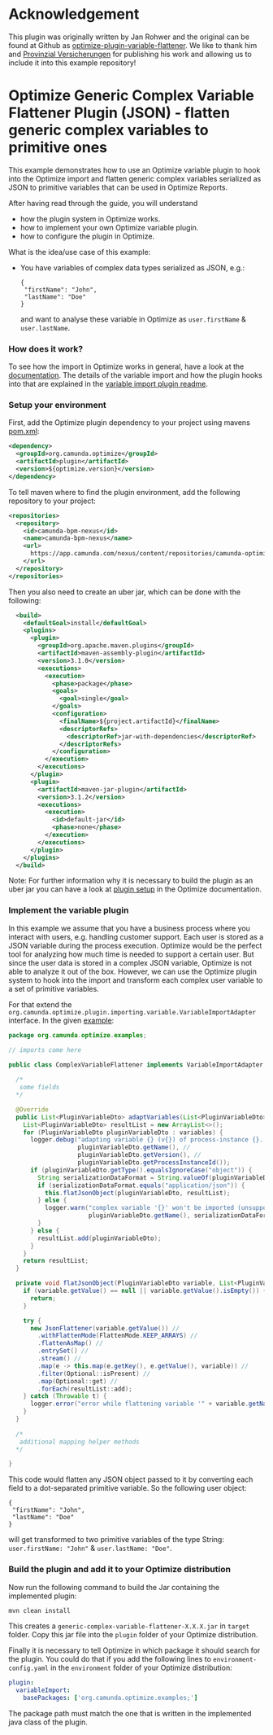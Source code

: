 # Acknowledgement

This plugin was originally written by Jan Rohwer and the original can be found at Github as [optimize-plugin-variable-flattener](https://github.com/janhuddel/optimize-plugin-variable-flattener).
We like to thank him and [Provinzial Versicherungen](https://www.provinzial.de/export/sites/pvn/verteilerseite/index.html) 
for publishing his work and allowing us to include it into this example repository!

# Optimize Generic Complex Variable Flattener Plugin (JSON) - flatten generic complex variables to primitive ones

This example demonstrates how to use an Optimize variable plugin to hook into the
Optimize import and flatten generic complex variables serialized as JSON to primitive variables that
can be used in Optimize Reports.

After having read through the guide, you will understand

* how the plugin system in Optimize works.
* how to implement your own Optimize variable plugin.
* how to configure the plugin in Optimize.

What is the idea/use case of this example:

* You have variables of complex data types serialized as JSON, e.g.:
  ```
  {
   "firstName": "John",
   "lastName": "Doe"
  }
  ```
  and want to analyse these variable in Optimize as `user.firstName` & `user.lastName`.



### How does it work?

To see how the import in Optimize works in general, have a look at the [documentation][2].
The details of the variable import and how the plugin hooks into that
are explained in the [variable import plugin readme][3].

### Setup your environment

First, add the Optimize plugin dependency to your project using mavens [pom.xml][4]:

```xml
<dependency>
  <groupId>org.camunda.optimize</groupId>
  <artifactId>plugin</artifactId>
  <version>${optimize.version}</version>
</dependency>
```

To tell maven where to find the plugin environment, add the following repository to your project:

```xml
<repositories>
  <repository>
    <id>camunda-bpm-nexus</id>
    <name>camunda-bpm-nexus</name>
    <url>
      https://app.camunda.com/nexus/content/repositories/camunda-optimize
    </url>
  </repository>
</repositories>
```

Then you also need to create an uber jar, which can be done with the following:
```xml
  <build>
    <defaultGoal>install</defaultGoal>
    <plugins>
      <plugin>
        <groupId>org.apache.maven.plugins</groupId>
        <artifactId>maven-assembly-plugin</artifactId>
        <version>3.1.0</version>
        <executions>
          <execution>
            <phase>package</phase>
            <goals>
              <goal>single</goal>
            </goals>
            <configuration>
              <finalName>${project.artifactId}</finalName>
              <descriptorRefs>
                <descriptorRef>jar-with-dependencies</descriptorRef>
              </descriptorRefs>
            </configuration>
          </execution>
        </executions>
      </plugin>
      <plugin>
        <artifactId>maven-jar-plugin</artifactId>
        <version>3.1.2</version>
        <executions>
          <execution>
            <id>default-jar</id>
            <phase>none</phase>
          </execution>
        </executions>
      </plugin>
    </plugins>
  </build>
```
Note: For further information why it is necessary to build the plugin as an uber jar you can have a look
at [plugin setup][4] in the Optimize documentation.

### Implement the variable plugin

In this example we assume that you have a business process where you interact with users, 
e.g. handling customer support. Each user is stored as a JSON variable during the process execution. 
Optimize would be the perfect tool for analyzing how much time is needed to support a certain user. 
But since the user data is stored in a complex JSON variable, Optimize is not able to analyze it out of the box. 
However, we can use the Optimize plugin system to hook into the import and transform each complex user variable 
to a set of primitive variables.

For that extend the
`org.camunda.optimize.plugin.importing.variable.VariableImportAdapter` interface. In
the given [example][1]:

```java
package org.camunda.optimize.examples;

// imports come here

public class ComplexVariableFlattener implements VariableImportAdapter {
  
  /*
   some fields
  */

  @Override
  public List<PluginVariableDto> adaptVariables(List<PluginVariableDto> variables) {
    List<PluginVariableDto> resultList = new ArrayList<>();
    for (PluginVariableDto pluginVariableDto : variables) {
      logger.debug("adapting variable {} (v{}) of process-instance {}...", //
                   pluginVariableDto.getName(), //
                   pluginVariableDto.getVersion(), //
                   pluginVariableDto.getProcessInstanceId());
      if (pluginVariableDto.getType().equalsIgnoreCase("object")) {
        String serializationDataFormat = String.valueOf(pluginVariableDto.getValueInfo().get("serializationDataFormat"));
        if (serializationDataFormat.equals("application/json")) {
          this.flatJsonObject(pluginVariableDto, resultList);
        } else {
          logger.warn("complex variable '{}' won't be imported (unsupported serializationDataFormat: {})",
                      pluginVariableDto.getName(), serializationDataFormat);
        }
      } else {
        resultList.add(pluginVariableDto);
      }
    }
    return resultList;
  }

  private void flatJsonObject(PluginVariableDto variable, List<PluginVariableDto> resultList) {
    if (variable.getValue() == null || variable.getValue().isEmpty()) {
      return;
    }

    try {
      new JsonFlattener(variable.getValue()) //
        .withFlattenMode(FlattenMode.KEEP_ARRAYS) //
        .flattenAsMap() //
        .entrySet() //
        .stream() //
        .map(e -> this.map(e.getKey(), e.getValue(), variable)) //
        .filter(Optional::isPresent) //
        .map(Optional::get) //
        .forEach(resultList::add);
    } catch (Throwable t) {
      logger.error("error while flattening variable '" + variable.getName() + "')", t);
    }
  }
  
  /*
   additional mapping helper methods
  */

}
```

This code would flatten any JSON object passed to it by converting each field to a dot-separated primitive variable.
So the following user object:
  ```
  {
   "firstName": "John",
   "lastName": "Doe"
  }
  ```
will get transformed to two primitive variables of the type String: `user.firstName: "John"` & `user.lastName: "Doe"`.

### Build the plugin and add it to your Optimize distribution

Now run the following command to build the Jar containing the implemented plugin:

```cmd
mvn clean install
```

This creates a `generic-complex-variable-flattener-X.X.X.jar` in `target` folder. Copy this
jar file into the `plugin` folder of your Optimize distribution.

Finally it is necessary to tell Optimize in which package it should search for the plugin. You
could do that if you add the following lines to `environment-config.yaml` in the
`environment` folder of your Optimize distribution:

```yaml
plugin:
  variableImport:
    basePackages: ['org.camunda.optimize.examples;']
```

The package path must match the one that is written in the implemented java class of the plugin.

[1]: src/main/java/de/janhuddel/bpm/optimize/plugin/ComplexVariableFlattener.java
[2]: https://docs.camunda.org/optimize/latest/technical-guide/import/import-overview/
[3]: ../README.md
[4]: https://docs.camunda.org/optimize/latest/technical-guide/plugins/#setup-your-environment
